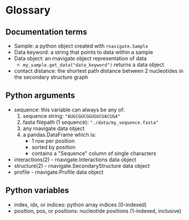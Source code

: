Glossary
========

Documentation terms
-------------------

* Sample: a python object created with `rnavigate.Sample`
* Data keyword: a string that points to data within a sample
* Data object: an rnavigate object representation of data
    - `my_sample.get_data("data_keyword")` returns a data object
* contact distance: the shortest path distance between 2 nucleotides in the
  secondary structure graph

Python arguments
----------------

* sequence: this variable can always be any of:
    1. sequence string: `"AUGCGUCGGUGUCUACUGA"`
    2. fasta filepath (1 sequence): `"./data/my_sequence.fasta"`
    3. any rnavigate data object
    4. a pandas.DataFrame which is:
        - 1 row per position
        - sorted by position
        - contains a "Sequence" column of single characters
* interactions(2) - rnavigate.Interactions data object
* structure(2) - rnavigate.SecondaryStructure data object
* profile - rnavigate.Profile data object

Python variables
----------------

* index, idx, or indices: python array indices (0-indexed)
* position, pos, or positions: nucleotide positions (1-indexed, inclusive)
